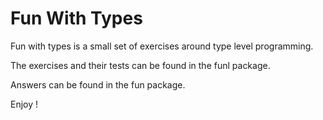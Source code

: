 # Fun With Types

Fun with types is a small set of exercises around type level programming.

The exercises and their tests can be found in the funl package.

Answers can be found in the fun package.

Enjoy !